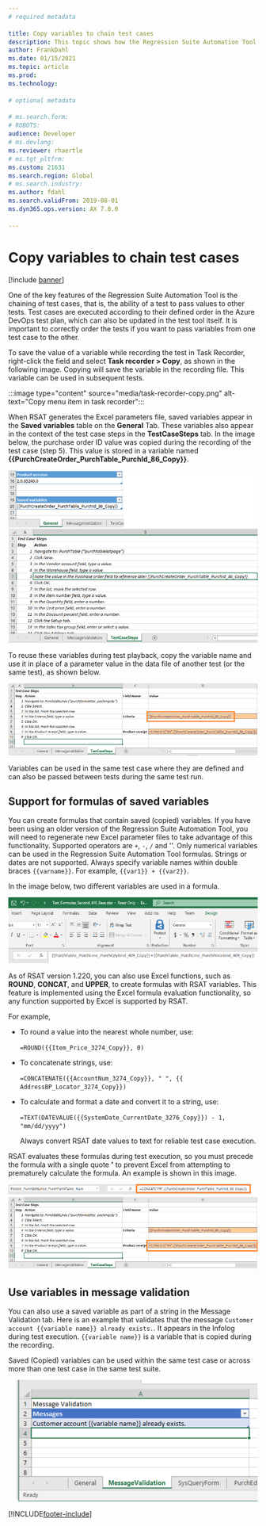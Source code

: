 ```yaml
---
# required metadata

title: Copy variables to chain test cases
description: This topic shows how the Regression Suite Automation Tool can be used to chain test cases, which is the ability of a test to pass values to other tests.
author: FrankDahl
ms.date: 01/15/2021
ms.topic: article
ms.prod:
ms.technology:

# optional metadata

# ms.search.form:
# ROBOTS:
audience: Developer
# ms.devlang:
ms.reviewer: rhaertle
# ms.tgt_pltfrm:
ms.custom: 21631
ms.search.region: Global
# ms.search.industry:
ms.author: fdahl
ms.search.validFrom: 2019-08-01
ms.dyn365.ops.version: AX 7.0.0

---
```


# Copy variables to chain test cases

[!include [banner](../../includes/banner.md)]

One of the key features of the Regression Suite Automation Tool is the chaining of test cases, that is, the ability of a test to pass values to other tests. Test cases are executed according to their defined order in the Azure DevOps test plan, which can also be updated in the test tool itself. It is important to correctly order the tests if you want to pass variables from one test case to the other.

To save the value of a variable while recording the test in Task Recorder, right-click the field and select **Task recorder > Copy**, as shown in the following image. Copying will save the variable in the recording file. This variable can be used in subsequent tests.

:::image type="content" source="media/task-recorder-copy.png" alt-text="Copy menu item in task recorder":::

When RSAT generates the Excel parameters file, saved variables appear in the **Saved variables** table on the **General** Tab. These variables also appear in the context of the test case steps in the **TestCaseSteps** tab. In the image below, the purchase order ID value was copied during the recording of the test case (step 5). This value is stored in a variable named **{{PurchCreateOrder_PurchTable_PurchId_86_Copy}}**.

![Saved variables in Excel](media/saved-variables.png)

To reuse these variables during test playback, copy the variable name and use it in place of a parameter value in the data file of another test (or the same test), as shown below.

![Reusing variables in Excel](media/reuse-variables.png)

Variables can be used in the same test case where they are defined and can also be passed between tests during the same test run.

## Support for formulas of saved variables

You can create formulas that contain saved (copied) variables. If you have been using an older version of the Regression Suite Automation Tool, you will need to regenerate new Excel parameter files to take advantage of this functionality. Supported operators are `+`, `-`, `/` and '\'. Only numerical variables can be used in the Regression Suite Automation Tool formulas. Strings or dates are not supported. Always specify variable names within double braces `{{varname}}`. For example, `{{var1}} + {{var2}}`.

In the image below, two different variables are used in a formula.

![Creating a formula in Excel](media/formulas.png)

As of RSAT version 1.220, you can also use Excel functions, such as **ROUND**, **CONCAT**, and **UPPER**, to create formulas with RSAT variables. This feature is implemented using the Excel formula evaluation functionality, so any function supported by Excel is supported by RSAT.

For example,

+ To round a value into the nearest whole number, use:

    `=ROUND({{Item_Price_3274_Copy}}, 0)`

+ To concatenate strings, use:

    `=CONCATENATE({{AccountNum_3274_Copy}}, " ", {{ AddressBP_Locator_3274_Copy}})`

+ To calculate and format a date and convert it to a string, use:

    `=TEXT(DATEVALUE({{SystemDate_CurrentDate_3276_Copy}}) - 1, "mm/dd/yyyy")`

    Always convert RSAT date values to text for reliable test case execution.

RSAT evaluates these formulas during test execution, so you must precede the formula with a single quote **\'** to prevent Excel from attempting to prematurely calculate the formula. An example is shown in this image.

![Creating a formula in Excel 2](media/formulas-2.png)

## Use variables in message validation

You can also use a saved variable as part of a string in the Message Validation tab. Here is an example that validates that the message `Customer account {{variable name}} already exists.`. It appears in the Infolog during test execution. `{{variable name}}` is a variable that is copied during the recording.

Saved (Copied) variables can be used within the same test case or across more than one test case in the same test suite.

![message with variable](media/rsat-message-with-variable.png)


[!INCLUDE[footer-include](../../../../includes/footer-banner.md)]
